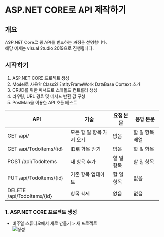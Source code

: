 ASP.NET CORE로 API 제작하기
======
## 개요
  ASP.NET Core로 웹 API를 빌드하는 과정을 설명합니다.  
  해당 예제는 visual Studio 2019으로 진행됩니다.
## 시작하기
  1. ASP.NET CORE 프로젝트 생성
  2. Model로 사용할 Class와 EntityFrameWork DataBase Context 추가
  3. CRUD를 위한 메서드로 스캐폴드 컨트롤러 생성
  4. 라우팅, URL 경로 및 메서드 반환 값 구성
  5. PostMan을 이용한 API 호출 테스트
  
  |API|기술|요청 본문|응답 본문|
  |------|---|---|---|
  |GET /api/|모든 할 일 항목 가져 오기|없음|할 일 항목 배열|
  |GET /api/TodoItems/{id}|ID로 항목 받기|없음|할 일 항목|
  |POST /api/TodoItems|새 항목 추가|할 일 항목|할 일 항목|
  |PUT /api/TodoItems/{id}|기존 항목 업데이트|할 일 항목|없음|
  |DELETE /api/TodoItems/{id}|항목 삭제|없음|없음|
  
  ### 1. ASP.NET CORE 프로젝트 생성
  * 비주얼 스튜디오에서 새로 만들기 > 새 프로젝트  
  ![생성](https://github.com/LimChaeJune/ASP.NET-CORE-Web-API/blob/master/1.png)
  
  
  
  
